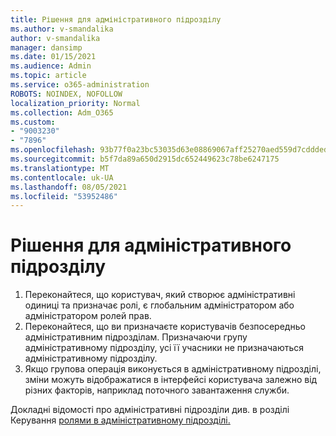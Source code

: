 ```yaml
---
title: Рішення для адміністративного підрозділу
ms.author: v-smandalika
author: v-smandalika
manager: dansimp
ms.date: 01/15/2021
ms.audience: Admin
ms.topic: article
ms.service: o365-administration
ROBOTS: NOINDEX, NOFOLLOW
localization_priority: Normal
ms.collection: Adm_O365
ms.custom:
- "9003230"
- "7896"
ms.openlocfilehash: 93b77f0a23bc53035d63e08869067aff25270aed559d7cddded04aaa92285302
ms.sourcegitcommit: b5f7da89a650d2915dc652449623c78be6247175
ms.translationtype: MT
ms.contentlocale: uk-UA
ms.lasthandoff: 08/05/2021
ms.locfileid: "53952486"
---
```

# <a name="administrative-unit-solution"></a>Рішення для адміністративного підрозділу

1. Переконайтеся, що користувач, який створює адміністративні одиниці та призначає ролі, є глобальним адміністратором або адміністратором ролей прав.
2. Переконайтеся, що ви призначаєте користувачів безпосередньо адміністративним підрозділам. Призначаючи групу адміністративному підрозділу, усі її учасники не призначаються адміністративному підрозділу.
3. Якщо групова операція виконується в адміністративному підрозділі, зміни можуть відображатися в інтерфейсі користувача залежно від різних факторів, наприклад поточного завантаження служби.

Докладні відомості про адміністративні підрозділи див. в розділі Керування [ролями в адміністративному підрозділі.](https://docs.microsoft.com/azure/active-directory/roles/administrative-units)

